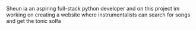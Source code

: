 Sheun ia an aspiring full-stack python developer and on this project im working on creating a website where instrumentalists can search for songs and get the tonic solfa

